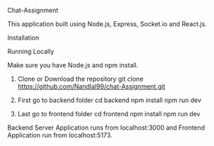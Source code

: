 Chat-Assignment

This application built using Node.js, Express, Socket.io and React.js.

Installation

Running Locally

Make sure you have Node.js and npm install.

  1. Clone or Download the repository
    git clone https://github.com/Nandlal99/chat-Assignment.git

  2. First go to backend folder
     cd backend
     npm install
     npm run dev
     
  3. Last go to frontend folder
     cd frontend
     npm install
     npm run dev

Backend Server Application runs from localhost:3000 and Frontend Application run from  localhost:5173.
